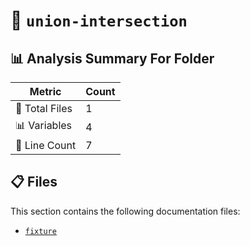 # 📁 `union-intersection`

## 📊 Analysis Summary For Folder

| Metric | Count |
|--------|-------|
| 📁 Total Files | 1 |
| 📊 Variables | 4 |
| 🔢 Line Count | 7 |


## 📋 Files

This section contains the following documentation files:

- [`fixture`](./fixture.md)